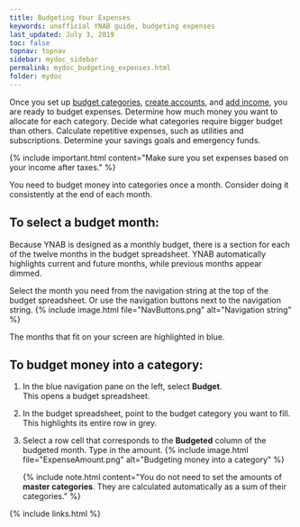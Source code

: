 ```yaml
---
title: Budgeting Your Expenses
keywords: unofficial YNAB guide, budgeting expenses
last_updated: July 3, 2019
toc: false
topnav: topnav
sidebar: mydoc_sidebar
permalink: mydoc_budgeting_expenses.html
folder: mydoc
---
```


Once you set up [budget categories](mydoc_about_categories), [create accounts](mydoc_creating_account), and [add income](mydoc_adding_transactions), you are ready to budget expenses. Determine how much money you want to allocate for each category. Decide what categories require bigger budget than others. Calculate repetitive expenses, such as utilities and subscriptions. Determine your savings goals and emergency funds.

{% include important.html content="Make sure you set expenses based on your income after taxes." %}

You need to budget money into categories once a month. Consider doing it consistently at the end of each month.

## To select a budget month:

Because YNAB is designed as a monthly budget, there is a section for each of the twelve months in the budget spreadsheet. YNAB automatically highlights current and future months, while previous months appear dimmed.

Select the month you need from the navigation string at the top of the budget spreadsheet. Or use the navigation buttons next to the navigation string.
{% include image.html file="NavButtons.png" alt="Navigation string" %}

The months that fit on your screen are highlighted in blue.

## To budget money into a category:

1.  In the blue navigation pane on the left, select **Budget**. <br/>This opens a budget spreadsheet.

2. In the budget spreadsheet, point to the budget category you want to fill. <br/>This highlights its entire row in grey.

3.  Select a row cell that corresponds to the **Budgeted** column of the budgeted month. Type in the amount.
    {% include image.html file="ExpenseAmount.png" alt="Budgeting money into a category" %}

    {% include note.html content="You do not need to set the amounts of **master categories**. They are calculated automatically as a sum of their categories." %}

{% include links.html %}
